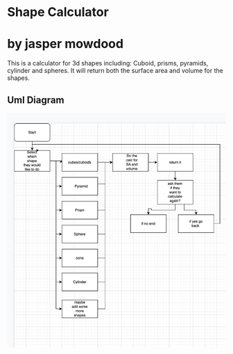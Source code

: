 # Shape Calculator
# by jasper mowdood
This is a calculator for 3d shapes including: Cuboid, prisms, pyramids, cylinder and spheres. It will return both the surface area and volume for the shapes. 

## Uml Diagram
![Placeholder Image](https://raw.githubusercontent.com/Tanuk12/IndividualProject/main/images/Screen%20Shot%202022-11-16%20at%208.50.36%20AM.png)
